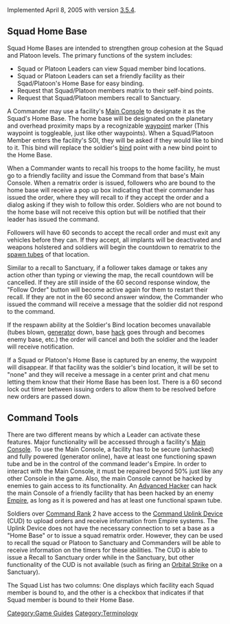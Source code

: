 Implemented April 8, 2005 with version [3.5.4](3.md.5.4).

## Squad Home Base

Squad Home Bases are intended to strengthen group cohesion at the Squad
and Platoon levels. The primary functions of the system includes:

- Squad or Platoon Leaders can view Squad member bind locations.
- Squad or Platoon Leaders can set a friendly facility as their
  Sqad/Platoon's Home Base for easy binding.
- Request that Squad/Platoon members matrix to their self-bind points.
- Request that Squad/Platoon members recall to Sanctuary.

A Commander may use a facility's [Main Console](../items/Main_Terminal.md)
to designate it as the Squad's Home Base. The home base will be
designated on the planetary and overhead proximity maps by a
recognizable [waypoint](Waypoint.md) marker (This waypoint is
toggleable, just like other waypoints). When a Squad/Platoon Member
enters the facility's SOI, they will be asked if they would like to bind
to it. This bind will replace the soldier's [bind](Bind.md)
point with a new bind point to the Home Base.

When a Commander wants to recall his troops to the home facility, he
must go to a friendly facility and issue the Command from that base's
Main Console. When a rematrix order is issued, followers who are bound
to the home base will receive a pop up box indicating that their
commander has issued the order, where they will recall to if they accept
the order and a dialog asking if they wish to follow this order.
Soldiers who are not bound to the home base will not receive this option
but will be notified that their leader has issued the command.

Followers will have 60 seconds to accept the recall order and must exit
any vehicles before they can. If they accept, all implants will be
deactivated and weapons holstered and soldiers will begin the countdown
to rematrix to the [spawn tubes](spawn_tube.md) of that
location.

Similar to a recall to Sanctuary, if a follower takes damage or takes
any action other than typing or viewing the map, the recall countdown
will be cancelled. If they are still inside of the 60 second response
window, the "Follow Order" button will become active again for them to
restart their recall. If they are not in the 60 second answer window,
the Commander who issued the command will receive a message that the
soldier did not respond to the command.

If the respawn ability at the Soldier's Bind location becomes
unavailable (tubes blown, [generator](../items/Generator.md) down, base
[hack](Hack.md) goes through and becomes enemy base, etc.) the
order will cancel and both the soldier and the leader will receive
notification.

If a Squad or Platoon's Home Base is captured by an enemy, the waypoint
will disappear. If that facility was the soldier's bind location, it
will be set to "none" and they will receive a message in a center print
and chat menu letting them know that their Home Base has been lost.
There is a 60 second lock out timer between issuing orders to allow them
to be resolved before new orders are passed down.

## Command Tools

There are two different means by which a Leader can activate these
features. Major functionality will be accessed through a facility's
[Main Console](../items/Main_Terminal.md). To use the Main Console, a
facility has to be secure (unhacked) and fully powered (generator
online), have at least one functioning spawn tube and be in the control
of the command leader's Empire. In order to interact with the Main
Console, it must be repaired beyond 50% just like any other Console in
the game. Also, the main Console cannot be hacked by enemies to gain
access to its functionality. An [Advanced
Hacker](../certifications/Advanced_Hacking.md) can hack the main Console of a
friendly facility that has been hacked by an enemy
[Empire](Empire.md), as long as it is powered and has at least
one functional spawn tube.

Soldiers over [Command Rank](Command_Rank.md) 2 have access to
the [Command Uplink Device](../weapons/Command_Uplink_Device.md) (CUD) to
upload orders and receive information from Empire systems. The Uplink
Device does not have the necessary connection to set a base as a "Home
Base" or to issue a squad rematrix order. However, they can be used to
recall the squad or Platoon to Sanctuary and Commanders will be able to
receive information on the timers for these abilities. The CUD is able
to issue a Recall to Sanctuary order while in the Sanctuary, but other
functionality of the CUD is not available (such as firing an [Orbital
Strike](../commands/Orbital_Strike.md) on a Sanctuary).

The Squad List has two columns: One displays which facility each Squad
member is bound to, and the other is a checkbox that indicates if that
Squad member is bound to their Home Base.

[Category:Game Guides](Category:Game_Guides.md)
[Category:Terminology](Category:Terminology.md)
